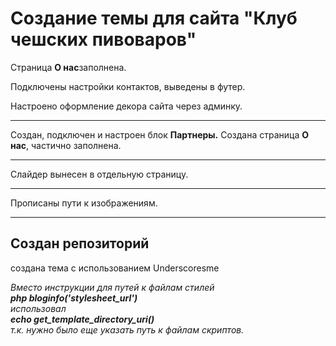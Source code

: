 # Создание темы для сайта "Клуб чешских пивоваров"
<p>Страница <b>О нас</b>заполнена.</p>
<p>Подключены настройки контактов, выведены в футер.</p>
<p>Настроено оформление декора сайта через админку.</p>
<hr>
<p>Создан, подключен и настроен блок <b>Партнеры.</b>
Создана страница <b>О нас</b>, частично заполнена.</p>
<hr>
<p>Слайдер вынесен в отдельную страницу.</p>
<hr>
<p>Прописаны пути к изображениям.</p>
<hr>
<h2>Создан репозиторий</h2>
<p>создана тема с использованием Underscoresme</p>
<i>Вместо инструкции для путей к файлам стилей <br/><b>php bloginfo('stylesheet_url')</b><br/>использовал<br/><b>echo get_template_directory_uri()</b><br>т.к. нужно было еще указать путь к файлам скриптов.</i>
